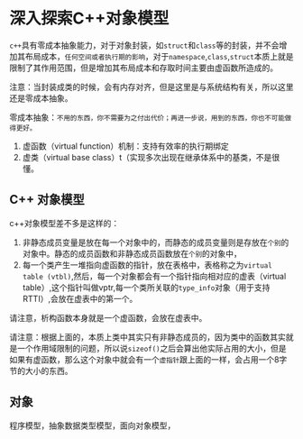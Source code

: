# 深入探索C++对象模型

`c++`具有零成本抽象能力，对于对象封装，如`struct`和`class`等的封装，并不会增加其布局成本，`任何空间或者执行期的影响`，对于`namespace`,`class`,`struct`本质上就是限制了其作用范围，但是增加其布局成本和存取时间主要由虚函数所造成的。

注意：当封装成类的时候，会有内存对齐，但是这里是与系统结构有关，所以这里还是零成本抽象。

零成本抽象：`不用的东西，你不需要为之付出代价；再进一步说，用到的东西，你也不可能做得更好。`

1. 虚函数（virtual function）机制：支持有效率的执行期绑定
2. 虚类（virtual base class）t（实现多次出现在继承体系中的基类，不是很懂。

## C++ 对象模型

c++对象模型差不多是这样的：

1. 非静态成员变量是放在每一个对象中的，而静态的成员变量则是存放在`个别`的对象中。静态的成员函数和非静态成员函数放在`个别`的对象中，
2. 每一个类产生一堆指向虚函数的指针，放在表格中，表格称之为`virtual table (vtbl)`,然后，每一个对象都会有一个指针指向相对应的虚表（virtual table）,这个指针叫做vptr,每一个类所关联的`type_info`对象（用于支持RTTI）,会放在虚表中的第一个。

请注意，析构函数本身就是一个虚函数，会放在虚表中。

请注意：根据上面的，本质上类中其实只有非静态成员的，因为类中的函数其实就是一个作用域限制的问题，所以说`sizeof()`之后会算出他实际占用的大小，但是如果有虚函数，那么这个对象中就会有一个`虚指针`跟上面的一样，会占用一个8字节的大小的东西。

## 对象

程序模型，抽象数据类型模型，面向对象模型，
